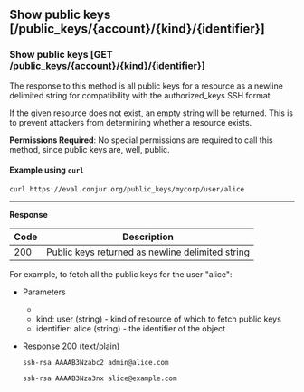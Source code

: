 ## Show public keys [/public_keys/{account}/{kind}/{identifier}]

### Show public keys  [GET /public_keys/{account}/{kind}/{identifier}]

The response to this method is all public keys for a resource as a newline delimited string for compatibility with the authorized_keys SSH format.

If the given resource does not exist, an empty string will be returned. This is to prevent attackers from determining whether a resource exists.

**Permissions Required**: No special permissions are required to call this method, since public keys are, well, public.

<!-- include(partials/resource_kinds.md) -->

#### Example using `curl`

```
curl https://eval.conjur.org/public_keys/mycorp/user/alice
```

---

**Response**

| Code | Description                                         |
|------|-----------------------------------------------------|
|  200 | Public keys returned as newline delimited string            |

For example, to fetch all the public keys for the user "alice":

+ Parameters
  + <!-- include(partials/account_param.md) -->
  + kind: user (string) - kind of resource of which to fetch public keys
  + identifier: alice (string)  - the identifier of the object

+ Response 200 (text/plain)

    ```
    ssh-rsa AAAAB3Nzabc2 admin@alice.com
        
    ssh-rsa AAAAB3Nza3nx alice@example.com
    ```